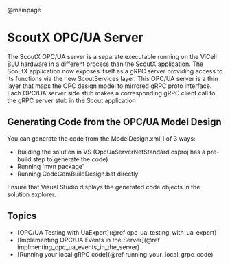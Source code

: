 @mainpage
# ScoutX OPC/UA Server

The ScoutX OPC/UA server is a separate executable running on the ViCell BLU hardware in
a different process than the ScoutX application. The ScoutX application now exposes
itself as a gRPC server providing access to its functions via the new ScoutServices layer.
This OPC/UA server is a thin layer that maps the OPC design model to mirrored gRPC proto
interface. Each OPC/UA server side stub makes a corresponding gRPC client call to the gRPC
server stub in the Scout application

## Generating Code from the OPC/UA Model Design
You can generate the code from the ModelDesign.xml 1 of 3 ways:
* Building the solution in VS (OpcUaServerNetStandard.csproj has a pre-build step to generate the code)
* Running 'mvn package'
* Running CodeGen\BuildDesign.bat directly

Ensure that Visual Studio displays the generated code objects in the solution explorer.

## Topics

* [OPC/UA Testing with UaExpert](@ref opc_ua_testing_with_ua_expert)
* [Implementing OPC/UA Events in the Server](@ref implmenting_opc_ua_events_in_the_server)
* [Running your local gRPC code](@ref running_your_local_grpc_code)